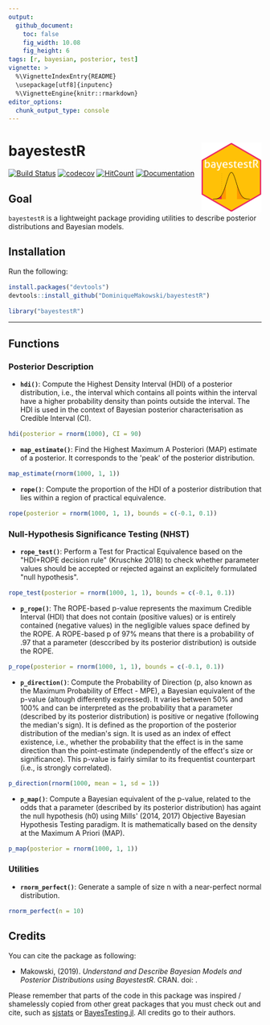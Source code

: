 ```yaml
---
output: 
  github_document:
    toc: false
    fig_width: 10.08
    fig_height: 6
tags: [r, bayesian, posterior, test]
vignette: >
  %\VignetteIndexEntry{README}
  \usepackage[utf8]{inputenc}
  %\VignetteEngine{knitr::rmarkdown}
editor_options: 
  chunk_output_type: console
---
```


<!-- rmarkdown v1 -->
# bayestestR <img src='man/figures/logo.svg' align="right" height="139" />




[![Build Status](https://travis-ci.org/DominiqueMakowski/bayestestR.svg?branch=master)](https://travis-ci.org/DominiqueMakowski/bayestestR)
[![codecov](https://codecov.io/gh/DominiqueMakowski/bayestestR/branch/master/graph/badge.svg)](https://codecov.io/gh/DominiqueMakowski/bayestestR)
[![HitCount](http://hits.dwyl.io/DominiqueMakowski/bayestestR.svg)](http://hits.dwyl.io/DominiqueMakowski/bayestestR)
[![Documentation](https://img.shields.io/badge/documentation-bayestestR-orange.svg?colorB=E91E63)](https://neuropsychology.github.io/psycho.R)









## Goal

`bayestestR` is a lightweight package providing utilities to describe posterior distributions and Bayesian models.


## Installation


Run the following:


```r
install.packages("devtools")
devtools::install_github("DominiqueMakowski/bayestestR")
```

```r
library("bayestestR")
```


---

## Functions


### Posterior Description

- **`hdi()`**: Compute the Highest Density Interval (HDI) of a posterior distribution, i.e., the interval which contains all points within the interval have a higher probability density than points outside the interval. The HDI is used in the context of Bayesian posterior characterisation as Credible Interval (CI).


```r
hdi(posterior = rnorm(1000), CI = 90)
```

- **`map_estimate()`**: Find the Highest Maximum A Posteriori (MAP) estimate of a posterior. It corresponds to the 'peak' of the posterior distribution.


```r
map_estimate(rnorm(1000, 1, 1))
```

- **`rope()`**: Compute the proportion of the HDI of a posterior distribution that lies within a region of practical equivalence.


```r
rope(posterior = rnorm(1000, 1, 1), bounds = c(-0.1, 0.1))
```

### Null-Hypothesis Significance Testing (NHST)

- **`rope_test()`**: Perform a Test for Practical Equivalence based on the "HDI+ROPE decision rule" (Kruschke 2018) to check whether parameter values should be accepted or rejected against an explicitely formulated "null hypothesis".


```r
rope_test(posterior = rnorm(1000, 1, 1), bounds = c(-0.1, 0.1))
```


- **`p_rope()`**: The ROPE-based p-value represents the maximum Credible Interval (HDI) that does not contain (positive values) or is entirely contained (negative values) in the negligible values space defined by the ROPE. A ROPE-based p of 97% means that there is a probability of .97 that a parameter (desccribed by its posterior distribution) is outside the ROPE.


```r
p_rope(posterior = rnorm(1000, 1, 1), bounds = c(-0.1, 0.1))
```

- **`p_direction()`**: Compute the Probability of Direction (p, also known as the Maximum Probability of Effect - MPE), a Bayesian equivalent of the p-value (altough differently expressed). It varies between 50\% and 100\% and can be interpreted as the probability that a parameter (described by its posterior distribution) is positive or negative (following  the median's sign). It is defined as the proportion of the posterior distribution of the median's sign. It is used as an index of effect existence, i.e., whether the probability that the effect is in the same direction than the point-estimate (independently of the effect's size or significance). This p-value is fairly similar to its frequentist counterpart (i.e., is strongly correlated).


```r
p_direction(rnorm(1000, mean = 1, sd = 1))
```

- **`p_map()`**: Compute a Bayesian equivalent of the p-value, related to the odds that a parameter (described by its posterior distribution) has againt the null hypothesis (h0) using Mills' (2014, 2017) Objective Bayesian Hypothesis Testing paradigm. It is mathematically based on the density at the Maximum A Priori (MAP).


```r
p_map(posterior = rnorm(1000, 1, 1))
```

### Utilities

- **`rnorm_perfect()`**: Generate a sample of size n with a near-perfect normal distribution.


```r
rnorm_perfect(n = 10)
```






## Credits

You can cite the package as following:

- Makowski, (2019). *Understand and Describe Bayesian Models and Posterior Distributions using BayestestR*. CRAN. doi: .


Please remember that parts of the code in this package was inspired / shamelessly copied from other great packages that you must check out and cite, such as [sjstats](https://github.com/strengejacke/sjstats) or [BayesTesting.jl](https://github.com/tszanalytics/BayesTesting.jl). All credits go to their authors.
